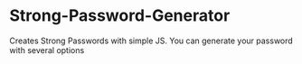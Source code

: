 # Strong-Password-Generator
Creates Strong Passwords with simple JS. You can generate your password with several options
